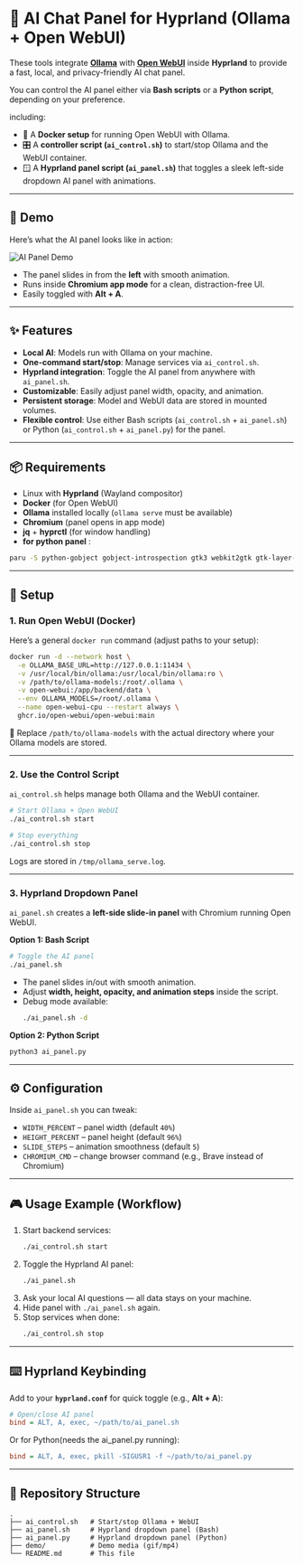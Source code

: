 # 💫 AI Chat Panel for Hyprland (Ollama + Open WebUI)

These tools integrate **[Ollama](https://ollama.ai/)** with **[Open WebUI](https://github.com/open-webui/open-webui)** inside **Hyprland** to provide a fast, local, and privacy-friendly AI chat panel.  

You can control the AI panel either via **Bash scripts** or a **Python script**, depending on your preference.

including:
- 🐳 A **Docker setup** for running Open WebUI with Ollama.  
- 🎛️ A **controller script (`ai_control.sh`)** to start/stop Ollama and the WebUI container.  
- 🪟 A **Hyprland panel script (`ai_panel.sh`)** that toggles a sleek left-side dropdown AI panel with animations.  

---
## 🎥 Demo

Here’s what the AI panel looks like in action:  

![AI Panel Demo](demo/demo.GIF)  

- The panel slides in from the **left** with smooth animation.  
- Runs inside **Chromium app mode** for a clean, distraction-free UI.  
- Easily toggled with **Alt + A**.  


---
## ✨ Features

- **Local AI**: Models run with Ollama on your machine.  
- **One-command start/stop**: Manage services via `ai_control.sh`.  
- **Hyprland integration**: Toggle the AI panel from anywhere with `ai_panel.sh`.  
- **Customizable**: Easily adjust panel width, opacity, and animation.  
- **Persistent storage**: Model and WebUI data are stored in mounted volumes.  
- **Flexible control**: Use either Bash scripts (`ai_control.sh` + `ai_panel.sh`) or Python (`ai_control.sh` + `ai_panel.py`) for the panel.  

---

## 📦 Requirements

- Linux with **Hyprland** (Wayland compositor)  
- **Docker** (for Open WebUI)  
- **Ollama** installed locally (`ollama serve` must be available)  
- **Chromium** (panel opens in app mode)  
- **jq** + **hyprctl** (for window handling)  
- **for python panel** : 
```bash
paru -S python-gobject gobject-introspection gtk3 webkit2gtk gtk-layer-shell
```
---

## 🚀 Setup

### 1. Run Open WebUI (Docker)

Here’s a general `docker run` command (adjust paths to your setup):

```bash
docker run -d --network host \
  -e OLLAMA_BASE_URL=http://127.0.0.1:11434 \
  -v /usr/local/bin/ollama:/usr/local/bin/ollama:ro \
  -v /path/to/ollama-models:/root/.ollama \
  -v open-webui:/app/backend/data \
  --env OLLAMA_MODELS=/root/.ollama \
  --name open-webui-cpu --restart always \
  ghcr.io/open-webui/open-webui:main
```

📌 Replace `/path/to/ollama-models` with the actual directory where your Ollama models are stored.

---

### 2. Use the Control Script

`ai_control.sh` helps manage both Ollama and the WebUI container.

```bash
# Start Ollama + Open WebUI
./ai_control.sh start

# Stop everything
./ai_control.sh stop
```

Logs are stored in `/tmp/ollama_serve.log`.

---

### 3. Hyprland Dropdown Panel

`ai_panel.sh` creates a **left-side slide-in panel** with Chromium running Open WebUI.

**Option 1: Bash Script**

```bash
# Toggle the AI panel
./ai_panel.sh
```

- The panel slides in/out with smooth animation.  
- Adjust **width, height, opacity, and animation steps** inside the script.  
- Debug mode available:
  ```bash
  ./ai_panel.sh -d
  ```
  
**Option 2: Python Script**

```bash
python3 ai_panel.py
```
---

## ⚙️ Configuration

Inside `ai_panel.sh` you can tweak:

- `WIDTH_PERCENT` – panel width (default `40%`)  
- `HEIGHT_PERCENT` – panel height (default `96%`)  
- `SLIDE_STEPS` – animation smoothness (default `5`)  
- `CHROMIUM_CMD` – change browser command (e.g., Brave instead of Chromium)  

---

## 🎮 Usage Example (Workflow)

1. Start backend services:
   ```bash
   ./ai_control.sh start
   ```
2. Toggle the Hyprland AI panel:
   ```bash
   ./ai_panel.sh
   ```
3. Ask your local AI questions — all data stays on your machine.  
4. Hide panel with `./ai_panel.sh` again.  
5. Stop services when done:
   ```bash
   ./ai_control.sh stop
   ```

---

## ⌨️ Hyprland Keybinding

Add to your **`hyprland.conf`** for quick toggle (e.g., **Alt + A**):

```ini
# Open/close AI panel
bind = ALT, A, exec, ~/path/to/ai_panel.sh
```

Or for Python(needs the ai_panel.py running):

```ini
bind = ALT, A, exec, pkill -SIGUSR1 -f ~/path/to/ai_panel.py
```

---

## 📂 Repository Structure

```
.
├── ai_control.sh   # Start/stop Ollama + WebUI
├── ai_panel.sh     # Hyprland dropdown panel (Bash)
├── ai_panel.py     # Hyprland dropdown panel (Python)
├── demo/           # Demo media (gif/mp4)
└── README.md       # This file
```
